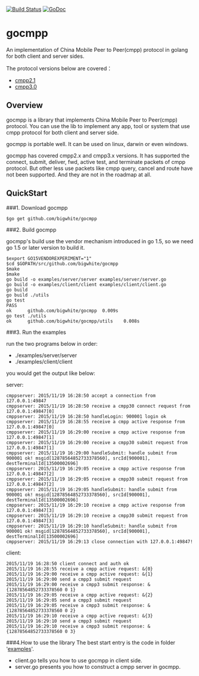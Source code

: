 [![Build Status](https://travis-ci.org/bigwhite/gocmpp.svg?branch=master)](https://travis-ci.org/bigwhite/gocmpp)
[![GoDoc](http://img.shields.io/badge/GoDoc-Reference-blue.svg)](https://godoc.org/github.com/bigwhite/gocmpp)

# gocmpp
An implementation of China Mobile Peer to Peer(cmpp) protocol in golang for both client and server sides.

The protocol versions below are covered：
* [cmpp2.1](http://pan.baidu.com/s/13E0Q6)
* [cmpp3.0](http://pan.baidu.com/s/1o61obA6)

## Overview
gocmpp is a library that implements China Mobile Peer to Peer(cmpp) protocol. You can use the lib to implement any app, tool or system that use cmpp protocol for both client and server side.

gocmpp is portable well. It can be used on linux, darwin or even windows.

gocmpp has covered cmpp2.x and cmpp3.x versions. It has supported the connect, submit, deliver, fwd, active test, and terminate packets of cmpp protocol. But other less use packets like cmpp query, cancel and route have not been supported. And they are not in the roadmap at all.

## QuickStart

###1. Download gocmpp
```
$go get github.com/bigwhite/gocmpp
```

###2. Build gocmpp

gocmpp's build use the vendor mechanism introduced in go 1.5, so we need go 1.5 or later version to build it.

```
$export GO15VENDOREXPERIMENT="1"
$cd $GOPATH/src/github.com/bigwhite/gocmpp
$make
$make
go build -o examples/server/server examples/server/server.go
go build -o examples/client/client examples/client/client.go
go build
go build ./utils
go test
PASS
ok  	github.com/bigwhite/gocmpp	0.009s
go test ./utils
ok  	github.com/bigwhite/gocmpp/utils	0.008s
```

###3. Run the examples

run the two programs below in order:
 * ./examples/server/server
 * ./examples/client/client

you would get the output like below:

server:
```
cmppserver: 2015/11/19 16:28:50 accept a connection from 127.0.0.1:49847
cmppserver: 2015/11/19 16:28:50 receive a cmpp30 connect request from 127.0.0.1:49847[0]
cmppserver: 2015/11/19 16:28:50 handleLogin: 900001 login ok
cmppserver: 2015/11/19 16:28:55 receive a cmpp active response from 127.0.0.1:49847[0]
cmppserver: 2015/11/19 16:29:00 receive a cmpp active response from 127.0.0.1:49847[1]
cmppserver: 2015/11/19 16:29:00 receive a cmpp30 submit request from 127.0.0.1:49847[1]
cmppserver: 2015/11/19 16:29:00 handleSubmit: handle submit from 900001 ok! msgid[12878564852733378560], srcId[900001], destTerminalId[13500002696]
cmppserver: 2015/11/19 16:29:05 receive a cmpp active response from 127.0.0.1:49847[2]
cmppserver: 2015/11/19 16:29:05 receive a cmpp30 submit request from 127.0.0.1:49847[2]
cmppserver: 2015/11/19 16:29:05 handleSubmit: handle submit from 900001 ok! msgid[12878564852733378560], srcId[900001], destTerminalId[13500002696]
cmppserver: 2015/11/19 16:29:10 receive a cmpp active response from 127.0.0.1:49847[3]
cmppserver: 2015/11/19 16:29:10 receive a cmpp30 submit request from 127.0.0.1:49847[3]
cmppserver: 2015/11/19 16:29:10 handleSubmit: handle submit from 900001 ok! msgid[12878564852733378560], srcId[900001], destTerminalId[13500002696]
cmppserver: 2015/11/19 16:29:13 close connection with 127.0.0.1:49847!
```

client:

```
2015/11/19 16:28:50 client connect and auth ok
2015/11/19 16:28:55 receive a cmpp active request: &{0}
2015/11/19 16:29:00 receive a cmpp active request: &{1}
2015/11/19 16:29:00 send a cmpp3 submit request
2015/11/19 16:29:00 receive a cmpp3 submit response: &{12878564852733378560 0 1}
2015/11/19 16:29:05 receive a cmpp active request: &{2}
2015/11/19 16:29:05 send a cmpp3 submit request
2015/11/19 16:29:05 receive a cmpp3 submit response: &{12878564852733378560 0 2}
2015/11/19 16:29:10 receive a cmpp active request: &{3}
2015/11/19 16:29:10 send a cmpp3 submit request
2015/11/19 16:29:10 receive a cmpp3 submit response: &{12878564852733378560 0 3}
```
###4.How to use the library
The best start entry is the code in folder '[examples](https://github.com/bigwhite/gocmpp/tree/master/examples)'. 
 * client.go tells you how to use gocmpp in client side.
 * server.go presents you how to construct a cmpp server in gocmpp.
